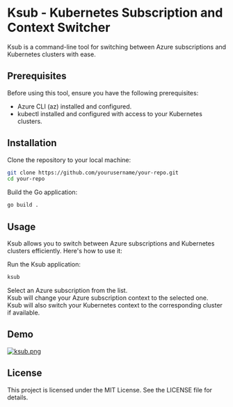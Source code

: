 # Ksub - Kubernetes Subscription and Context Switcher
Ksub is a command-line tool for switching between Azure subscriptions and Kubernetes clusters with ease.

## Prerequisites
Before using this tool, ensure you have the following prerequisites:

- Azure CLI (az) installed and configured.
- kubectl installed and configured with access to your Kubernetes clusters.

## Installation
Clone the repository to your local machine:

```bash
git clone https://github.com/yourusername/your-repo.git
cd your-repo
```

Build the Go application:
```bash
go build .
```

## Usage
Ksub allows you to switch between Azure subscriptions and Kubernetes clusters efficiently. Here's how to use it:

Run the Ksub application:
```bash
ksub
```
Select an Azure subscription from the list.  
Ksub will change your Azure subscription context to the selected one.  
Ksub will also switch your Kubernetes context to the corresponding cluster if available.

## Demo
[![ksub.png](https://github.com/VegaCorporoptions/Ksub/blob/PaulPowershell-patch-1/ksub.png?raw=true)](https://github.com/VegaCorporoptions/Ksub/blob/main/ksub.png?raw=true)

## License
This project is licensed under the MIT License. See the LICENSE file for details.
